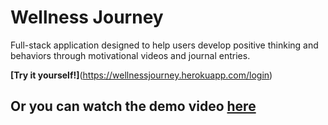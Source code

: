 # **Wellness Journey** 

Full-stack application designed to help users develop positive thinking and behaviors through motivational videos and journal entries. 

**[Try it yourself!]**(https://wellnessjourney.herokuapp.com/login)

## Or you can watch the demo video [here](https://drive.google.com/open?id=1ExAZnj3ux8Jlw_v4RgjcsbtbUZCoo-ng)
